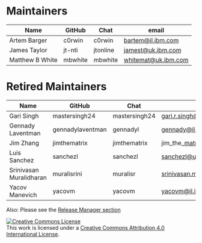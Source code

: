 Maintainers
===========


| Name                      | GitHub           | Chat          | email                     |
|---------------------------|------------------|---------------|---------------------------|
| Artem Barger              | c0rwin           | c0rwin        | bartem@il.ibm.com         |
| James Taylor              | jt-nti           | jtonline      | jamest@uk.ibm.com         |
| Matthew B White           | mbwhite          | mbwhite       | whitemat@uk.ibm.com       |


Retired Maintainers
===================

| Name                      | GitHub           | Chat          | email                     |
|---------------------------|------------------|---------------|---------------------------|
| Gari Singh                | mastersingh24    | mastersingh24 | gari.r.singh@gmail.com    |
| Gennady Laventman         | gennadylaventman | gennadyl      | gennady@il.ibm.com        |
| Jim Zhang                 | jimthematrix     | jimthematrix   | jim\_the\_matrix@hotmail.com        |
| Luis Sanchez              | sanchezl         | sanchezl       | sanchezl@us.ibm.com                 |
| Srinivasan Muralidharan   | muralisrini      | muralisr       | srinivasan.muralidharan99@gmail.com |
| Yacov Manevich            | yacovm           | yacovm         | yacovm@il.ibm.com                   |

Also: Please see the [Release Manager section](https://github.com/hyperledger/fabric/blob/main/MAINTAINERS.md)

<a rel="license" href="http://creativecommons.org/licenses/by/4.0/"><img alt="Creative Commons License" style="border-width:0" src="https://i.creativecommons.org/l/by/4.0/88x31.png" /></a><br />This work is licensed under a <a rel="license" href="http://creativecommons.org/licenses/by/4.0/">Creative Commons Attribution 4.0 International License</a>.
